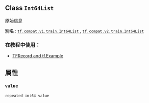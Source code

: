

## Class  `Int64List` 
原始信息

**别名** : [ `tf.compat.v1.train.Int64List` ](/api_docs/python/tf/train/Int64List), [ `tf.compat.v2.train.Int64List` ](/api_docs/python/tf/train/Int64List)

### 在教程中使用：
- [TFRecord and tf.Example](https://tensorflow.google.cn/tutorials/load_data/tfrecord)


## 属性


###  `value` 
 `repeated int64 value` 

